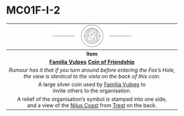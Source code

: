 # MC01F-I-2

| <img src="../../images/card-icons/familia-vulpes.png" height="60" /> |
|:---:|
| **Item** |
| **[Familia Vulpes](../../organisations/familia-vulpes.md) [Coin of Friendship](../../items/coin-of-friendship.md)** |
| *Rumour has it that if you turn around before entering the Fox’s Hole,<br>the view is identical to the vista on the back of this coin.* |
| A large silver coin used by [Familia Vulpes](../../organisations/familia-vulpes.md) to<br>invite others to the organisation. |
| A relief of the organisation’s symbol is stamped into one side,<br>and a view of the [Nilus Coast](../../civilisations/nilsavnic-alliance/states/nilus-coast.md) from [Trest](../../places/towns/trest.md) on the back. |
